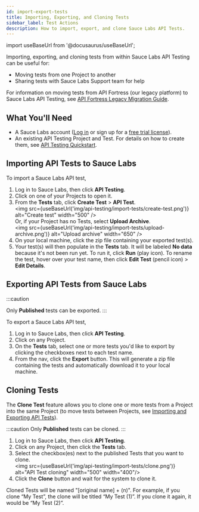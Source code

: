 ```yaml
---
id: import-export-tests
title: Importing, Exporting, and Cloning Tests
sidebar_label: Test Actions
description: How to import, export, and clone Sauce Labs API Tests.
---
```


import useBaseUrl from '@docusaurus/useBaseUrl';

Importing, exporting, and cloning tests from within Sauce Labs API Testing can be useful for:

- Moving tests from one Project to another
- Sharing tests with Sauce Labs Support team for help

For information on moving tests from API Fortress (our legacy platform) to Sauce Labs API Testing, see [API Fortress Legacy Migration Guide](/api-testing/legacy).

## What You'll Need

- A Sauce Labs account ([Log in](https://accounts.saucelabs.com/am/XUI/#login/) or sign up for a [free trial license](https://saucelabs.com/sign-up)).
- An existing API Testing Project and Test. For details on how to create them, see [API Testing Quickstart](/api-testing/quickstart/).

## Importing API Tests to Sauce Labs

To import a Sauce Labs API test,

1. Log in to Sauce Labs, then click **API Testing**.
2. Click on one of your Projects to open it.
3. From the **Tests** tab, click **Create Test** > **API Test**.<br/><img src={useBaseUrl('img/api-testing/import-tests/create-test.png')} alt="Create test" width="500" /><br/>
   Or, if your Project has no Tests, select <b>Upload Archive</b>.<br/><img src={useBaseUrl('img/api-testing/import-tests/upload-archive.png')} alt="Upload archive" width="650" />
4. On your local machine, click the zip file containing your exported test(s).
5. Your test(s) will then populate in the **Tests** tab. It will be labeled **No data** because it's not been run yet. To run it, click **Run** (play icon). To rename the test, hover over your test name, then click **Edit Test** (pencil icon) > **Edit Details**.

## Exporting API Tests from Sauce Labs

:::caution

Only **Published** tests can be exported.
:::

To export a Sauce Labs API test,

1. Log in to Sauce Labs, then click **API Testing**.
2. Click on any Project.
3. On the **Tests** tab, select one or more tests you'd like to export by clicking the checkboxes next to each test name.
4. From the nav, click the **Export** button. This will generate a zip file containing the tests and automatically download it to your local machine.

## Cloning Tests

The **Clone Test** feature allows you to clone one or more tests from a Project into the same Project (to move tests between Projects, see [Importing and Exporting API Tests](/api-testing/import-export-tests/)).

:::caution
Only **Published** tests can be cloned.
:::

1. Log in to Sauce Labs, then click **API Testing**.
2. Click on any Project, then click the **Tests** tab.
3. Select the checkbox(es) next to the published Tests that you want to clone.<br/><img src={useBaseUrl('img/api-testing/import-tests/clone.png')} alt="API Test cloning" width="500" width="400"/>
4. Click the **Clone** button and wait for the system to clone it.

Cloned Tests will be named "[original name] + (n)". For example, if you clone “My Test”, the clone will be titled “My Test (1)”. If you clone it again, it would be “My Test (2)”.
